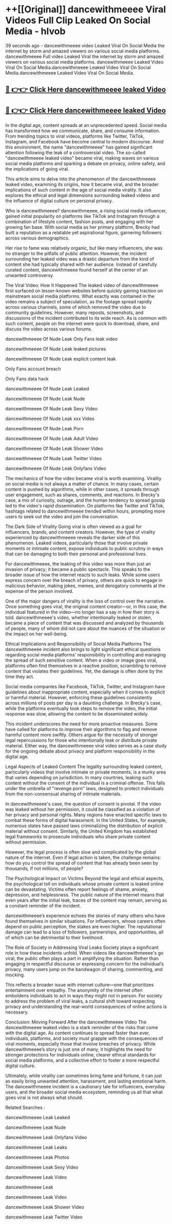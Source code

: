 # ++[[Original]] dancewithmeeee Viral Videos Full Clip Leaked On Social Media - hlvob<br>

39 seconds ago - dancewithmeeee video Leaked Viral On Social Media the internet by storm and amazed viewers on various social media platforms.
dancewithmeeee Full video Leaked Viral the internet by storm and amazed viewers on various social media platforms. dancewithmeeee Leaked Video Viral On Social Media.dancewithmeeee Leaked Video Viral On Social Media.dancewithmeeee Leaked Video Viral On Social Media.<br>


## [🔴 👉👉 Click Here dancewithmeeee leaked Video ](https://onlyclips.site?title=dancewithmeeee&ref=git)

## [🔴 👉👉 Click Here dancewithmeeee leaked Video ](https://onlyclips.site?title=dancewithmeeee&ref=git)

In the digital age, content spreads at an unprecedented speed. Social media has transformed how we communicate, share, and consume information. From trending topics to viral videos, platforms like Twitter, TikTok, Instagram, and Facebook have become central to modern discourse. Amid this environment, the name "dancewithmeeee" has gained significant attention following the leak of a controversial video. The so-called "dancewithmeeee leaked video" became viral, making waves on various social media platforms and sparking a debate on privacy, online safety, and the implications of going viral.

This article aims to delve into the phenomenon of the dancewithmeeee leaked video, examining its origins, how it became viral, and the broader implications of such content in the age of social media virality. It also explores the ethical and legal dimensions surrounding leaked videos and the influence of digital culture on personal privacy.

Who is dancewithmeeee?
dancewithmeeee, a rising social media influencer, gained initial popularity on platforms like TikTok and Instagram through a combination of lifestyle content, fashion posts, and engaging with her growing fan base. With social media as her primary platform, Brecky had built a reputation as a relatable yet aspirational figure, garnering followers across various demographics.

Her rise to fame was relatively organic, but like many influencers, she was no stranger to the pitfalls of public attention. However, the incident surrounding her leaked video was a drastic departure from the kind of content she had typically shared with her audience. Instead of carefully curated content, dancewithmeeee found herself at the center of an unwanted controversy.

The Viral Video: How It Happened
The leaked video of dancewithmeeee first surfaced on lesser-known websites before quickly gaining traction on mainstream social media platforms. What exactly was contained in the video remains a subject of speculation, as the footage spread rapidly across various channels, some of which removed the video due to community guidelines. However, many reposts, screenshots, and discussions of the incident contributed to its wide reach. As is common with such content, people on the internet were quick to download, share, and discuss the video across various forums.

dancewithmeeee Of Nude Leak Only Fans leak video

dancewithmeeee Of Nude Leak leaked pictures

dancewithmeeee Of Nude Leak explicit content leak

Only Fans account breach

Only Fans data hack

dancewithmeeee Of Nude Leak Leaked

dancewithmeeee Of Nude Leak Nude

dancewithmeeee Of Nude Leak Sexy Video

dancewithmeeee Of Nude Leak xxx Video

dancewithmeeee Of Nude Leak Porn

dancewithmeeee Of Nude Leak Adult Video

dancewithmeeee Of Nude Leak Shower Video

dancewithmeeee Of Nude Leak Twitter Video

dancewithmeeee Of Nude Leak Onlyfans Video

The mechanics of how the video became viral is worth examining. Virality on social media is not always a matter of chance. In many cases, certain content is pushed by algorithms, while in other cases, it spreads through user engagement, such as shares, comments, and reactions. In Brecky's case, a mix of curiosity, outrage, and the human tendency to spread gossip led to the video's rapid dissemination. On platforms like Twitter and TikTok, hashtags related to dancewithmeeee trended within hours, prompting more users to seek out the video and join the conversation.

The Dark Side of Virality
Going viral is often viewed as a goal for influencers, brands, and content creators. However, the type of virality experienced by dancewithmeeee reveals the darker side of this phenomenon. Leaked videos, particularly those that involve private moments or intimate content, expose individuals to public scrutiny in ways that can be damaging to both their personal and professional lives.

For dancewithmeeee, the leaking of this video was more than just an invasion of privacy; it became a public spectacle. This speaks to the broader issue of how the internet reacts to such leaks. While some users express concern over the breach of privacy, others are quick to engage in malicious behavior, making jokes, memes, and derogatory comments at the expense of the person involved.

One of the major dangers of virality is the loss of control over the narrative. Once something goes viral, the original content creator—or, in this case, the individual featured in the video—no longer has a say in how their story is told. dancewithmeeee's video, whether intentionally leaked or stolen, became a piece of content that was discussed and analyzed by thousands of people, many of whom did not care about the nuances of the situation or the impact on her well-being.

Ethical Implications and Responsibility of Social Media Platforms
The dancewithmeeee incident also brings to light significant ethical questions regarding social media platforms' responsibility in controlling and managing the spread of such sensitive content. When a video or image goes viral, platforms often find themselves in a reactive position, scrambling to remove content that violates their guidelines. Yet, the damage is often done by the time they act.

Social media companies like Facebook, TikTok, Twitter, and Instagram have guidelines about inappropriate content, especially when it comes to explicit or harmful material. However, enforcing these guidelines consistently across millions of posts per day is a daunting challenge. In Brecky's case, while the platforms eventually took steps to remove the video, the initial response was slow, allowing the content to be disseminated widely.

This incident underscores the need for more proactive measures. Some have called for platforms to improve their algorithms to flag and remove harmful content more swiftly. Others argue for the necessity of stronger legal repercussions for those who intentionally leak or distribute private material. Either way, the dancewithmeeee viral video serves as a case study for the ongoing debate about privacy and platform responsibility in the digital age.

Legal Aspects of Leaked Content
The legality surrounding leaked content, particularly videos that involve intimate or private moments, is a murky area that varies depending on jurisdiction. In many countries, leaking such content without the consent of the individual is a criminal offense. This falls under the umbrella of "revenge porn" laws, designed to protect individuals from the non-consensual sharing of intimate materials.

In dancewithmeeee's case, the question of consent is pivotal. If the video was leaked without her permission, it could be classified as a violation of her privacy and personal rights. Many regions have enacted specific laws to combat these forms of digital harassment. In the United States, for example, numerous states have passed laws criminalizing the distribution of explicit material without consent. Similarly, the United Kingdom has established legal frameworks to prosecute individuals who share private content without permission.

However, the legal process is often slow and complicated by the global nature of the internet. Even if legal action is taken, the challenge remains: how do you control the spread of content that has already been seen by thousands, if not millions, of people?

The Psychological Impact on Victims
Beyond the legal and ethical aspects, the psychological toll on individuals whose private content is leaked online can be devastating. Victims often report feelings of shame, anxiety, depression, and helplessness. The public nature of the internet means that even years after the initial leak, traces of the content may remain, serving as a constant reminder of the incident.

dancewithmeeee’s experience echoes the stories of many others who have found themselves in similar situations. For influencers, whose careers often depend on public perception, the stakes are even higher. The reputational damage can lead to a loss of followers, partnerships, and opportunities, all of which can be detrimental to their livelihood.

The Role of Society in Addressing Viral Leaks
Society plays a significant role in how these incidents unfold. When videos like dancewithmeeee's go viral, the public often plays a part in amplifying the situation. Rather than engaging in respectful discourse or expressing concern for the individual’s privacy, many users jump on the bandwagon of sharing, commenting, and mocking.

This reflects a broader issue with internet culture—one that prioritizes entertainment over empathy. The anonymity of the internet often emboldens individuals to act in ways they might not in person. For society to address the problem of viral leaks, a cultural shift toward respecting privacy and understanding the real-world consequences of online actions is necessary.

Conclusion: Moving Forward After the dancewithmeeee Video
The dancewithmeeee leaked video is a stark reminder of the risks that come with the digital age. As content continues to spread faster than ever, individuals, platforms, and society must grapple with the consequences of viral moments, especially those that involve breaches of privacy. While dancewithmeeee’s story is just one of many, it highlights the need for stronger protections for individuals online, clearer ethical standards for social media platforms, and a collective effort to foster a more respectful digital culture.

Ultimately, while virality can sometimes bring fame and fortune, it can just as easily bring unwanted attention, harassment, and lasting emotional harm. The dancewithmeeee incident is a cautionary tale for influencers, everyday users, and the broader social media ecosystem, reminding us all that what goes viral is not always what should.

Related Searches :

dancewithmeeee Leak Leaked

dancewithmeeee Leak Nude

dancewithmeeee Leak Onlyfans Video

dancewithmeeee Leak Leaks

dancewithmeeee Leak Photos

dancewithmeeee Leak Sexy Video

dancewithmeeee Leak Video

dancewithmeeee Leak

dancewithmeeee Leak Video

dancewithmeeee Leak Shower Video

dancewithmeeee Leak Twitter Video

